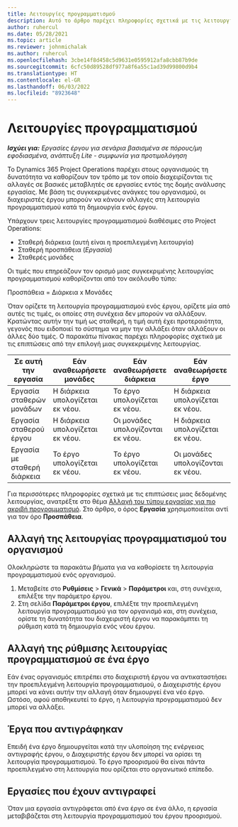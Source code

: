 ```yaml
---
title: Λειτουργίες προγραμματισμού
description: Αυτό το άρθρο παρέχει πληροφορίες σχετικά με τις λειτουργίες προγραμματισμού.
author: ruhercul
ms.date: 05/28/2021
ms.topic: article
ms.reviewer: johnmichalak
ms.author: ruhercul
ms.openlocfilehash: 3cbe14f8d458c5d9631e0595912afa8cbb87b9de
ms.sourcegitcommit: 6cfc50d89528df977a8f6a55c1ad39d99800d9b4
ms.translationtype: HT
ms.contentlocale: el-GR
ms.lasthandoff: 06/03/2022
ms.locfileid: "8923648"
---
```

# <a name="scheduling-modes"></a>Λειτουργίες προγραμματισμού

_**Ισχύει για:** Εργασίες έργου για σενάρια βασισμένα σε πόρους/μη εφοδιασμένα, ανάπτυξη Lite - συμφωνία για προτιμολόγηση_


Το Dynamics 365 Project Operations παρέχει στους οργανισμούς τη δυνατότητα να καθορίζουν τον τρόπο με τον οποίο διαχειρίζονται τις αλλαγές σε βασικές μεταβλητές σε εργασίες εντός της δομής ανάλυσης εργασίας. Με βάση τις συγκεκριμένες ανάγκες του οργανισμού, οι διαχειριστές έργου μπορούν να κάνουν αλλαγές στη λειτουργία προγραμματισμού κατά τη δημιουργία ενός έργου.

Υπάρχουν τρεις λειτουργίες προγραμματισμού διαθέσιμες στο Project Operations:

  - Σταθερή διάρκεια (αυτή είναι η προεπιλεγμένη λειτουργία)
  - Σταθερή προσπάθεια (*Εργασία*)
  - Σταθερές μονάδες

Οι τιμές που επηρεάζουν τον ορισμό μιας συγκεκριμένης λειτουργίας προγραμματισμού καθορίζονται από τον ακόλουθο τύπο:

  Προσπάθεια = Διάρκεια x Μονάδες

Όταν ορίζετε τη λειτουργία προγραμματισμού ενός έργου, ορίζετε μία από αυτές τις τιμές, οι οποίες στη συνέχεια δεν μπορούν να αλλάξουν. Κρατώντας αυτήν την τιμή ως σταθερή, η τιμή αυτή έχει προτεραιότητα, γεγονός που ειδοποιεί το σύστημα να μην την αλλάξει όταν αλλάξουν οι άλλες δύο τιμές. Ο παρακάτω πίνακας παρέχει πληροφορίες σχετικά με τις επιπτώσεις από την επιλογή μιας συγκεκριμένης λειτουργίας.

| **Σε αυτή την εργασία**             | **Εάν αναθεωρήσετε μονάδες**   | **Εάν αναθεωρήσετε διάρκεια** | **Εάν αναθεωρήσετε έργο**  |
|----------------------|---------------------------|----------------------------|---------------------------|
| Εργασία σταθερών μονάδων     | Η διάρκεια υπολογίζεται εκ νέου. | Το έργο υπολογίζεται εκ νέου.    | Η διάρκεια υπολογίζεται εκ νέου. |
| Εργασία σταθερού έργου    | Η διάρκεια υπολογίζεται εκ νέου. | Οι μονάδες υπολογίζονται εκ νέου.    | Η διάρκεια υπολογίζεται εκ νέου. |
| Εργασία με σταθερή διάρκεια  | Το έργο υπολογίζεται εκ νέου.   | Το έργο υπολογίζεται εκ νέου.    | Οι μονάδες υπολογίζονται εκ νέου.   |

Για περισσότερες πληροφορίες σχετικά με τις επιπτώσεις μιας δεδομένης λειτουργίας, ανατρέξτε στο θέμα [Αλλαγή του τύπου εργασίας για πιο ακριβή προγραμματισμό](https://support.microsoft.com/en-us/office/change-the-task-type-for-more-accurate-scheduling-b0b969ad-45bc-4e9e-8967-435587548a72). Στο άρθρο, ο όρος **Εργασία** χρησιμοποιείται αντί για τον όρο **Προσπάθεια**.

## <a name="change-the-organizations-scheduling-mode"></a>Αλλαγή της λειτουργίας προγραμματισμού του οργανισμού

Ολοκληρώστε τα παρακάτω βήματα για να καθορίσετε τη λειτουργία προγραμματισμού ενός οργανισμού.

1. Μεταβείτε στο **Ρυθμίσεις** \> **Γενικά** \> **Παράμετροι** και, στη συνέχεια, επιλέξτε την παράμετρο έργου. 
2. Στη σελίδα **Παράμετροι έργου**, επιλέξτε την προεπιλεγμένη λειτουργία προγραμματισμού για τον οργανισμό και, στη συνέχεια, ορίστε τη δυνατότητα του διαχειριστή έργου να παρακάμπτει τη ρύθμιση κατά τη δημιουργία ενός νέου έργου.

## <a name="change-the-scheduling-mode-setting-on-a-project"></a>Αλλαγή της ρύθμισης λειτουργίας προγραμματισμού σε ένα έργο

Εάν ένας οργανισμός επιτρέπει στο διαχειριστή έργου να αντικαταστήσει την προεπιλεγμένη λειτουργία προγραμματισμού, ο Διαχειριστής έργου μπορεί να κάνει αυτήν την αλλαγή όταν δημιουργεί ένα νέο έργο. Ωστόσο, αφού αποθηκευτεί το έργο, η λειτουργία προγραμματισμού δεν μπορεί να αλλάξει.

## <a name="copied-projects"></a>Έργα που αντιγράφηκαν

Επειδή ένα έργο δημιουργείται κατά την υλοποίηση της ενέργειας αντιγραφής έργου, ο Διαχειριστής έργου δεν μπορεί να ορίσει τη λειτουργία προγραμματισμού. Το έργο προορισμού θα είναι πάντα προεπιλεγμένο στη λειτουργία που ορίζεται στο οργανωτικό επίπεδο.

## <a name="copied-tasks"></a>Εργασίες που έχουν αντιγραφεί

Όταν μια εργασία αντιγράφεται από ένα έργο σε ένα άλλο, η εργασία μεταβιβάζεται στη λειτουργία προγραμματισμού του έργου προορισμού.
